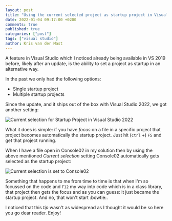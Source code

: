 ```yaml
---
layout: post
title: "Using the current selected project as startup project in Visual Studio"
date: 2022-01-04 09:17:00 +0200
comments: true
published: true
categories: ["post"]
tags: ["visual studio"]
author: Kris van der Mast
---
```

A feature in Visual Studio which I noticed already being available in VS 2019 before, likely after an update, is the ability to set a project as startup in an alternative way.  

In the past we only had the following options:

- Single startup project
- Multiple startup projects

Since the update, and it ships out of the box with Visual Studio 2022, we got another setting:  

![Current selection for Startup Project in Visual Studio 2022](/images/visual-studio-current-selection-startup-project.png)

What it does is simple: if you have _focus_ on a file in a specific project that project becomes automatically the startup project. Just hit (`ctrl` +) `F5` and get that project running.  

When I have a file open in Console02 in my solution then by using the above mentioned _Current selection_ setting Console02 automatically gets selected as the startup project:

![Current selection is set to Console02](/images/visual-studio-current-selection-startup-project-console02-selected.png)

Something that happens to me from time to time is that when I'm so focussed on the code and `F12` my way into code which is in a class library, that project then gets the focus and as you can guess: it just became the startup project. And no, that won't start :bowtie:.

I noticed that this _tip_ wasn't as widespread as I thought it would be so here you go dear reader. Enjoy!
